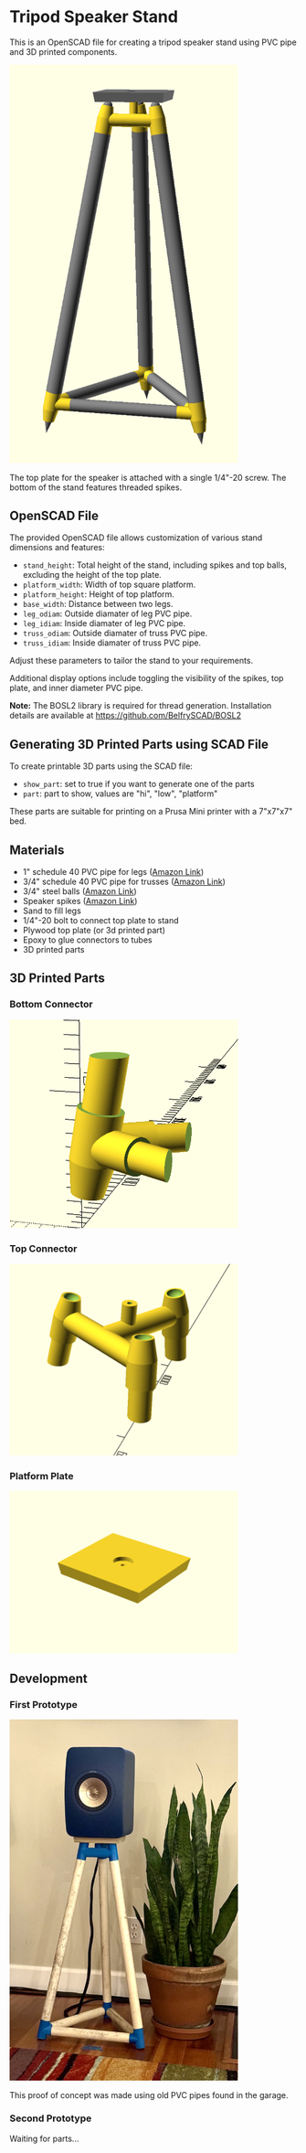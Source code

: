 # Tripod Speaker Stand

This is an OpenSCAD file for creating a tripod speaker stand using PVC pipe and 3D printed components.

<img src="./assets/tripod.png" width="400">

The top plate for the speaker is attached with a single 1/4"-20 screw. The bottom of the stand features threaded spikes.

## OpenSCAD File

The provided OpenSCAD file allows customization of various stand dimensions and features:

- `stand_height`: Total height of the stand, including spikes and top balls, excluding the height of the top plate.
- `platform_width`: Width of top square platform.
- `platform_height`: Height of top platform.
- `base_width`: Distance between two legs.
- `leg_odiam`: Outside diamater of leg PVC pipe.
- `leg_idiam`: Inside diamater of leg PVC pipe.
- `truss_odiam`: Outside diamater of truss PVC pipe.
- `truss_idiam`: Inside diamater of truss PVC pipe.

Adjust these parameters to tailor the stand to your requirements.

Additional display options include toggling the visibility of the spikes, top plate, and inner diameter PVC pipe.

**Note:** The BOSL2 library is required for thread generation. Installation details are available at https://github.com/BelfrySCAD/BOSL2

## Generating 3D Printed Parts using SCAD File

To create printable 3D parts using the SCAD file:

- `show_part`: set to true if you want to generate one of the parts
- `part`: part to show, values are "hi", "low", "platform"

These parts are suitable for printing on a Prusa Mini printer with a 7"x7"x7" bed.

## Materials

- 1" schedule 40 PVC pipe for legs ([Amazon Link](https://www.amazon.com/gp/product/B085B4SGD1/))
- 3/4" schedule 40 PVC pipe for trusses ([Amazon Link](https://www.amazon.com/gp/product/B085B4Y5V6/))
- 3/4" steel balls ([Amazon Link](https://www.amazon.com/gp/product/B07D9SSKN8/))
- Speaker spikes ([Amazon Link](https://www.amazon.com/gp/product/B09K3H8FD9/))
- Sand to fill legs
- 1/4"-20 bolt to connect top plate to stand
- Plywood top plate (or 3d printed part)
- Epoxy to glue connectors to tubes
- 3D printed parts

## 3D Printed Parts

### Bottom Connector

<img src="./assets/part1.png" width="400">

### Top Connector

<img src="./assets/part2.png" width="400">

### Platform Plate

<img src="./assets/platform.png" width="400">

## Development

### First Prototype

<img src="./assets/prototype1.png" width="400">

This proof of concept was made using old PVC pipes found in the garage.

### Second Prototype

Waiting for parts...
